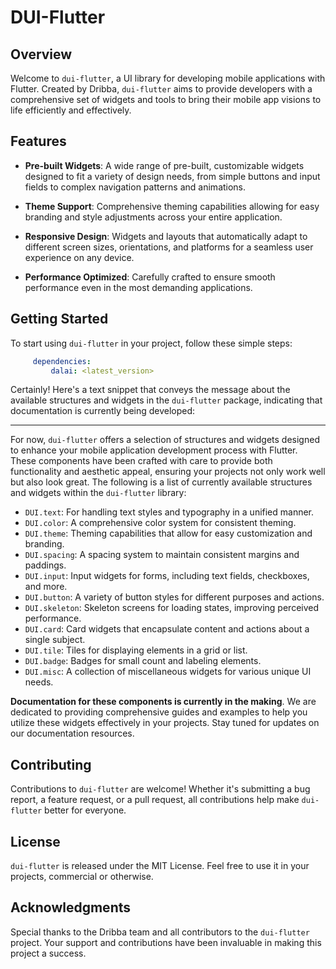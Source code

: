 
# DUI-Flutter
## Overview
Welcome to `dui-flutter`, a UI library for developing mobile applications with Flutter. Created by Dribba, `dui-flutter` aims to provide developers with a comprehensive set of widgets and tools to bring their mobile app visions to life efficiently and effectively.

## Features

- **Pre-built Widgets**: A wide range of pre-built, customizable widgets designed to fit a variety of design needs, from simple buttons and  input fields to complex navigation patterns and animations.

- **Theme Support**: Comprehensive theming capabilities allowing for easy branding and style adjustments across your entire application.

- **Responsive Design**: Widgets and layouts that automatically adapt to different screen sizes, orientations, and platforms for a seamless user experience on any device.

- **Performance Optimized**: Carefully crafted to ensure smooth performance even in the most demanding applications.

## Getting Started
To start using `dui-flutter` in your project, follow these simple steps:

```yaml dependencies:    
     dependencies:
	     dalai: <latest_version>
```


Certainly! Here's a text snippet that conveys the message about the available structures and widgets in the `dui-flutter` package, indicating that documentation is currently being developed:

----------

For now, `dui-flutter` offers a selection of structures and widgets designed to enhance your mobile application development process with Flutter. These components have been crafted with care to provide both functionality and aesthetic appeal, ensuring your projects not only work well but also look great. The following is a list of currently available structures and widgets within the `dui-flutter` library:

-   `DUI.text`: For handling text styles and typography in a unified manner.
-   `DUI.color`: A comprehensive color system for consistent theming.
-   `DUI.theme`: Theming capabilities that allow for easy customization and branding.
-   `DUI.spacing`: A spacing system to maintain consistent margins and paddings.
-   `DUI.input`: Input widgets for forms, including text fields, checkboxes, and more.
-   `DUI.button`: A variety of button styles for different purposes and actions.
-   `DUI.skeleton`: Skeleton screens for loading states, improving perceived performance.
-   `DUI.card`: Card widgets that encapsulate content and actions about a single subject.
-   `DUI.tile`: Tiles for displaying elements in a grid or list.
-   `DUI.badge`: Badges for small count and labeling elements.
-   `DUI.misc`: A collection of miscellaneous widgets for various unique UI needs.

**Documentation for these components is currently in the making**. We are dedicated to providing comprehensive guides and examples to help you utilize these widgets effectively in your projects. Stay tuned for updates on our documentation resources.

## Contributing

Contributions to `dui-flutter` are welcome! Whether it's submitting a bug report, a feature request, or a pull request, all contributions help make `dui-flutter` better for everyone.

## License

`dui-flutter` is released under the MIT License. Feel free to use it in your projects, commercial or otherwise.

## Acknowledgments

Special thanks to the Dribba team and all contributors to the `dui-flutter` project. Your support and contributions have been invaluable in making this project a success.